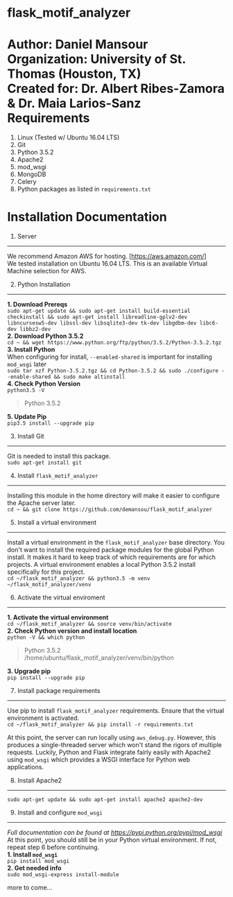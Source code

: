 flask_motif_analyzer
====================
  
  **Author:** Daniel Mansour  
  **Organization:** University of St. Thomas (Houston, TX)  
  **Created for:** Dr. Albert Ribes-Zamora & Dr. Maia Larios-Sanz  
Requirements
============

  1. Linux (Tested w/ Ubuntu 16.04 LTS)
  2. Git
  3. Python 3.5.2
  4. Apache2
  5. mod_wsgi
  6. MongoDB
  7. Celery
  8. Python packages as listed in `requirements.txt`
 
Installation Documentation
==========================

1. Server
---------

We recommend Amazon AWS for hosting. [https://aws.amazon.com/]  
We tested installation on Ubuntu 16.04 LTS. This is an available Virtual Machine selection for AWS.

2. Python Installation
----------------------

**1. Download Prereqs**  
`sudo apt-get update && sudo apt-get install build-essential checkinstall && sudo apt-get install libreadline-gplv2-dev libncursesw5-dev libssl-dev libsqlite3-dev tk-dev libgdbm-dev libc6-dev libbz2-dev`  
**2. Download Python 3.5.2**  
`cd ~ && wget https://www.python.org/ftp/python/3.5.2/Python-3.5.2.tgz`  
**3. Install Python**  
When configuring for install, `--enabled-shared` is important for installing `mod_wsgi` later  
`sudo tar xzf Python-3.5.2.tgz && cd Python-3.5.2 && sudo ./configure --enable-shared && sudo make altinstall`  
**4. Check Python Version**  
`python3.5 -V`  
> Python 3.5.2

**5. Update Pip**  
`pip3.5 install --upgrade pip`

3. Install Git
--------------
Git is needed to install this package.  
`sudo apt-get install git`

4. Install `flask_motif_analyzer`
---------------------------------
Installing this module in the home directory will make it easier to configure the Apache server later.  
`cd ~ && git clone https://github.com/demansou/flask_motif_analyzer`

5. Install a virtual environment
--------------------------------
Install a virtual environment in the `flask_motif_analyzer` base directory. You don't want to install the required package modules for the global Python install. It makes it hard to keep track of which requirements are for which projects. A virtual environment enables a local Python 3.5.2 install specifically for this project.  
`cd ~/flask_motif_analyzer && python3.5 -m venv ~/flask_motif_analyzer/venv`

6. Activate the virtual enviroment
----------------------------------
**1. Activate the virtual environment**  
`cd ~/flask_motif_analyzer && source venv/bin/activate`  
**2. Check Python version and install location**  
`python -V && which python`  
> Python 3.5.2  
> /home/ubuntu/flask_motif_analyzer/venv/bin/python

**3. Upgrade pip**  
`pip install --upgrade pip`  

7. Install package requirements
-------------------------------
Use pip to install `flask_motif_analyzer` requirements. Ensure that the virtual environment is activated.  
`cd ~/flask_motif_analyzer && pip install -r requirements.txt`  

At this point, the server can run locally using `aws_debug.py`. However, this produces a single-threaded server which won't stand the rigors of multiple requests. Luckily, Python and Flask integrate fairly easily with Apache2 using `mod_wsgi` which provides a WSGI interface for Python web applications.

8. Install Apache2
------------------
`sudo apt-get update && sudo apt-get install apache2 apache2-dev`

9. Install and configure `mod_wsgi`
---------------------
*Full documentation can be found at https://pypi.python.org/pypi/mod_wsgi*  
At this point, you should still be in your Python virtual environment. If not, repeat step 6 before continuing.  
**1. Install `mod_wsgi`**  
`pip install mod_wsgi`  
**2. Get needed info**  
`sudo mod_wsgi-express install-module`  

more to come...
